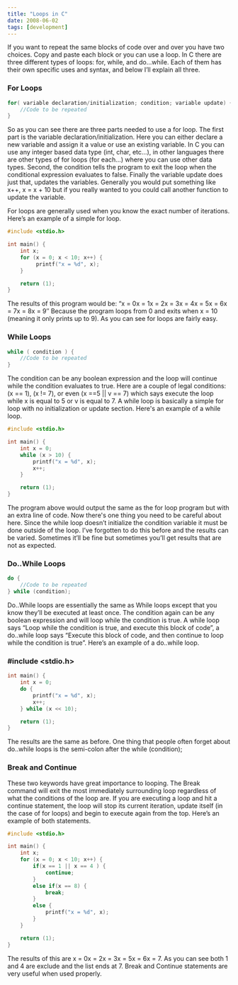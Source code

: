 ```yaml
---
title: "Loops in C"
date: 2008-06-02
tags: [development]
---
```


If you want to repeat the same blocks of code over and over you have two choices. Copy and paste each block or you can use a loop. In C there are three different types of loops: for, while, and do…while. Each of them has their own specific uses and syntax, and below I’ll explain all three.

### For Loops

```c
for( variable declaration/initialization; condition; variable update) {
    //Code to be repeated
}
```

So as you can see there are three parts needed to use a for loop. The first part is the variable declaration/initialization. Here you can either declare a new variable and assign it a value or use an existing variable. In C you can use any integer based data type (int, char, etc…), in other languages there are other types of for loops (for each…) where you can use other data types. Second, the condition tells the program to exit the loop when the conditional expression evaluates to false. Finally the variable update does just that, updates the variables. Generally you would put something like x++, x = x + 10 but if you really wanted to you could call another function to update the variable.

For loops are generally used when you know the exact number of iterations. Here’s an example of a simple for loop.

```c
#include <stdio.h>

int main() {
    int x;
    for (x = 0; x < 10; x++) {
         printf("x = %d", x);
    }

    return (1);
}
```

The results of this program would be: “x = 0x = 1x = 2x = 3x = 4x = 5x = 6x = 7x = 8x = 9″ Because the program loops from 0 and exits when x = 10 (meaning it only prints up to 9). As you can see for loops are fairly easy.

### While Loops

```c
while ( condition ) {
    //Code to be repeated
}
```

The condition can be any boolean expression and the loop will continue while the condition evaluates to true. Here are a couple of legal conditions: (x == 1), (x != 7), or even (x ==5 || v == 7) which says execute the loop while x is equal to 5 or v is equal to 7. A while loop is basically a simple for loop with no initialization or update section. Here's an example of a while loop.

```c
#include <stdio.h>

int main() {
    int x = 0;
    while (x > 10) {
        printf("x = %d", x);
        x++;
    }

    return (1);
}
```

The program above would output the same as the for loop program but with an extra line of code. Now there's one thing you need to be careful about here. Since the while loop doesn’t initialize the condition variable it must be done outside of the loop. I’ve forgotten to do this before and the results can be varied. Sometimes it’ll be fine but sometimes you’ll get results that are not as expected.

### Do..While Loops

```c
do {
    //Code to be repeated
} while (condition);
```

Do..While loops are essentially the same as While loops except that you know they’ll be executed at least once. The condition again can be any boolean expression and will loop while the condition is true. A while loop says “Loop while the condition is true, and execute this block of code”, a do..while loop says “Execute this block of code, and then continue to loop while the condition is true”. Here’s an example of a do..while loop.

### #include <stdio.h>

```c
int main() {
    int x = 0;
    do {
        printf("x = %d", x);
        x++;
    } while (x << 10);

    return (1);
}
```

The results are the same as before. One thing that people often forget about do..while loops is the semi-colon after the while (condition);

### Break and Continue

These two keywords have great importance to looping. The Break command will exit the most immediately surrounding loop regardless of what the conditions of the loop are. If you are executing a loop and hit a continue statement, the loop will stop its current iteration, update itself (in the case of for loops) and begin to execute again from the top. Here’s an example of both statements.

```c
#include <stdio.h>

int main() {
    int x;
    for (x = 0; x < 10; x++) {
        if(x == 1 || x == 4 ) {
            continue;
        }
        else if(x == 8) {
            break;
        }
        else {
            printf("x = %d", x);
        }
    }

    return (1);
}
```

The results of this are x = 0x = 2x = 3x = 5x = 6x = 7. As you can see both 1 and 4 are exclude and the list ends at 7. Break and Continue statements are very useful when used properly.
